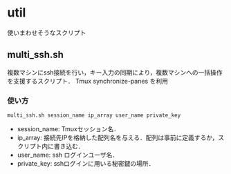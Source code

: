 # util
使いまわせそうなスクリプト

## multi_ssh.sh
複数マシンにssh接続を行い，キー入力の同期により，複数マシンへの一括操作を支援するスクリプト．
Tmux synchronize-panes を利用

### 使い方
`multi_ssh.sh session_name ip_array user_name private_key`
* session_name: Tmuxセッション名．
* ip_array: 接続先IPを格納した配列名を与える．配列は事前に定義するか，スクリプト内に書き込む．
* user_name: ssh ログインユーザ名．
* private_key: sshログインに用いる秘密鍵の場所．
